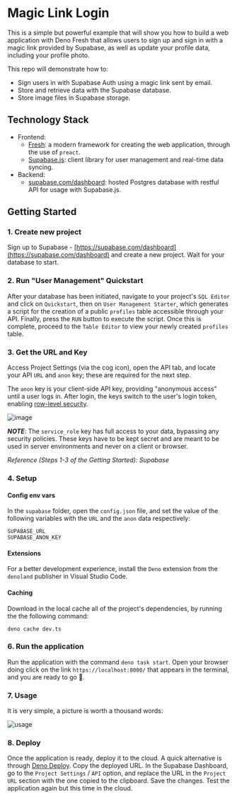 # Magic Link Login

This is a simple but powerful example that will show you how to build a web
application with Deno Fresh that allows users to sign up and sign in with a
magic link provided by Supabase, as well as update your profile data, including
your profile photo.

This repo will demonstrate how to:

- Sign users in with Supabase Auth using a magic link sent by email.
- Store and retrieve data with the Supabase database.
- Store image files in Supabase storage.

## Technology Stack

- Frontend:
  - [Fresh](https://fresh.deno.dev/docs/getting-started): a modern framework for
    creating the web application, through the use of `preact`.
  - [Supabase.js](https://supabase.com/docs/library/getting-started): client
    library for user management and real-time data syncing.
- Backend:
  - [supabase.com/dashboard](https://supabase.com/dashboard/): hosted Postgres
    database with restful API for usage with Supabase.js.

## Getting Started

### 1. Create new project

Sign up to Supabase -
[https://supabase.com/dashboard](https://supabase.com/dashboard) and create a
new project. Wait for your database to start.

### 2. Run "User Management" Quickstart

After your database has been initiated, navigate to your project's `SQL Editor`
and click on `Quickstart`, then on `User Management Starter`, which generates a
script for the creation of a public `profiles` table accessible through your
API. Finally, press the `RUN` button to execute the script. Once this is
complete, proceed to the `Table Editor` to view your newly created `profiles`
table.

### 3. Get the URL and Key

Access Project Settings (via the cog icon), open the API tab, and locate your
API `URL` and `anon` key; these are required for the next step.

The `anon` key is your client-side API key, providing "anonymous access" until a
user logs in. After login, the keys switch to the user's login token, enabling
[row-level security](https://satoricyber.com/postgres-security/postgres-row-level-security/).

![image](https://user-images.githubusercontent.com/10214025/88916245-528c2680-d298-11ea-8a71-708f93e1ce4f.png)

**_NOTE_**: The `service_role` key has full access to your data, bypassing any
security policies. These keys have to be kept secret and are meant to be used in
server environments and never on a client or browser.

_Reference (Steps 1-3 of the Getting Started): Supabase_

### 4. Setup

#### Config env vars

In the `supabase` folder, open the `config.json` file, and set the value of the
following variables with the `URL` and the `anon` data respectively:

```
SUPABASE_URL
SUPABASE_ANON_KEY
```

#### Extensions

For a better development experience, install the `Deno` extension from the
`denoland` publisher in Visual Studio Code.

#### Caching

Download in the local cache all of the project's dependencies, by running the
the following command:

```
deno cache dev.ts
```

### 6. Run the application

Run the application with the command `deno task start`. Open your browser doing
click on the link `https://localhost:8000/` that appears in the terminal, and
you are ready to go 🚀.

### 7. Usage

It is very simple, a picture is worth a thousand words:

![usage](https://github.com/FabianMendoza7/magic-link-login/assets/81333325/fa9c039f-a85c-43a7-a75a-8084834b34e1)

### 8. Deploy

Once the application is ready, deploy it to the cloud. A quick alternative is
through [Deno Deploy](https://deno.com/deploy). Copy the deployed URL. In the
Supabase Dashboard, go to the `Project Settings` / `API` option, and replace the
URL in the `Project URL` section with the one copied to the clipboard. Save the
changes. Test the application again but this time in the cloud.

